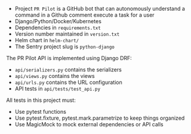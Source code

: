 - Project `PR Pilot` is a GitHub bot that can autonomously understand a command in a Github comment execute a task for a user
- Django/Python/Docker/Kubernetes
- Dependencies in `requirements.txt`
- Version number maintained in `version.txt`
- Helm chart in `helm-chart/`
- The Sentry project slug is `python-django`

The PR Pilot API is implemented using Django DRF:
- `api/serializers.py` contains the serializers
- `api/views.py` contains the views
- `api/urls.py` contains the URL configuration
- API tests in `api/tests/test_api.py`

All tests in this project must:
- Use pytest functions
- Use pytest.fixture, pytest.mark.parametrize to keep things organized
- Use MagicMock to mock external dependencies or API calls